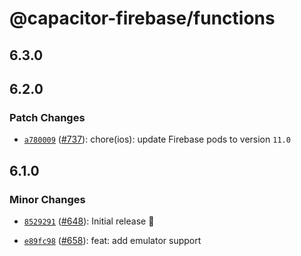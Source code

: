 # @capacitor-firebase/functions

## 6.3.0

## 6.2.0

### Patch Changes

- [`a780009`](https://github.com/capawesome-team/capacitor-firebase/commit/a78000908c82e4b7520ae92eb6aeb6850429c12e) ([#737](https://github.com/capawesome-team/capacitor-firebase/pull/737)): chore(ios): update Firebase pods to version `11.0`

## 6.1.0

### Minor Changes

- [`8529291`](https://github.com/capawesome-team/capacitor-firebase/commit/8529291ef07de2f39afd4a4215162c0b7a72e9b1) ([#648](https://github.com/capawesome-team/capacitor-firebase/pull/648)): Initial release 🎉

* [`e89fc98`](https://github.com/capawesome-team/capacitor-firebase/commit/e89fc989f0d52f92414c191dbc4edc3ddacde5eb) ([#658](https://github.com/capawesome-team/capacitor-firebase/pull/658)): feat: add emulator support
